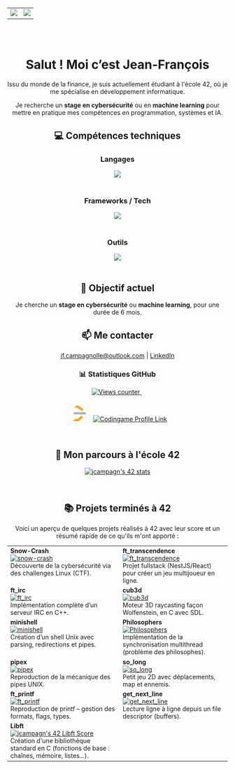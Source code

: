 <div align="center">

  <table>
    <tr>
      <td>
        <a href="https://github-readme-stats-vessfils-projects.vercel.app" alt="vessfils's GitHub stats">
          <img src="https://github-readme-stats-vessfils-projects.vercel.app/api?username=vessfils&count_private=true&show_icons=true&theme=gotham&custom_title=Mes%20statistiques%20GitHub" />
        </a>
      </td>
      <td>
        <a href="https://github-readme-stats-vessfils-projects.vercel.app" alt="vessfils's top languages">
          <img src="https://github-readme-stats-vessfils-projects.vercel.app/api/top-langs/?username=vessfils&layout=compact&langs_count=6&theme=gotham" />
        </a>
      </td>
    </tr>
  </table>

  <br><br>

  <h1>Salut ! Moi c’est Jean-François</h1>
  <p>Issu du monde de la finance, je suis actuellement étudiant à l'école 42, où je me spécialise en développement informatique.</p>
  <p>Je recherche un <strong>stage en cybersécurité</strong> ou en <strong>machine learning</strong> pour mettre en pratique mes compétences en programmation, systèmes et IA.</p>

  <h2>💻 Compétences techniques</h2>

  <div>
    <h3>Langages</h3>
    <img src="https://skillicons.dev/icons?i=python,c,cpp,ts,sql,bash" height="40" />
  </div>

  <br>

  <div>
    <h3>Frameworks / Tech</h3>
    <img src="https://skillicons.dev/icons?i=react,nestjs,docker,vite" height="40" />
  </div>

  <br>

  <div>
    <h3>Outils</h3>
    <img src="https://skillicons.dev/icons?i=git,github,vscode,linux" height="40" />
  </div>

  <br>
  
  <h2>🎯 Objectif actuel</h2>
  <p>Je cherche un <strong>stage en cybersécurité</strong> ou <strong>machine learning</strong>, pour une durée de 6 mois.</p>

  <h2>📫 Me contacter</h2>
  <p><a href="mailto:jf.campagnolle@outlook.com">jf.campagnolle@outlook.com</a> | <a href="https://www.linkedin.com/in/jean-fran%C3%A7ois-campagnolle-97b94471/">LinkedIn</a></p>

  <h3>📊 Statistiques GitHub</h3>
  <p>
    <a href="#">
      <img src="https://komarev.com/ghpvc/?username=vessfils&label=Profile%20views&color=0e75b6&style=flat" alt="Views counter"/>
    </a>
    &nbsp;
    </p>
    <p>
     <a href="https://www.leetcode.com/Vessfils">
      <img src="https://raw.githubusercontent.com/teamedwardforever/Readme-Generator/71f25dd8b98329b168142a6b782a107b75eab178/svg/Social/leet-code.svg" alt="Leetcode Profile Link" height="45" width="45"/></a> 
      &nbsp;
    <a href="https://www.codingame.com/profile/49370ae895aeaf690b539e0356a545a00230944">
      <img src="https://cdn.worldvectorlogo.com/logos/codingame-1.svg" alt="Codingame Profile Link" height="45" width="45" hspace="4"/>
    </a>
  </p>

  <br>

  <h2>🏫 Mon parcours à l'école 42</h2>
  <p>
    <a href="https://github.com/Nimon77/badge42">
      <img src="https://badge.nimon.fr/api/v2/cm8zpplgj7073001mz159bwes5/stats?cursusId=21&coalitionId=48" alt="jcampagn's 42 stats" />
    </a>
  </p>

  <br>

  <h2>📚 Projets terminés à 42</h2>
<p>Voici un aperçu de quelques projets réalisés à 42 avec leur score et un résumé rapide de ce qu'ils m'ont apporté :</p>

<table style="vertical-align: top;">
  <tr>
    <td style="vertical-align: top;">
      <strong>Snow-Crash</strong><br>
      <a href="https://github.com/Nimon77/badge42">
        <img src="https://badge.nimon.fr/api/v2/cm8zpplgj7073001mz159bwes5/project/3589279" alt="snow-crash" />
      </a><br>
      Découverte de la cybersécurité via des challenges Linux (CTF).
    </td>
   <td style="vertical-align: top;">
      <strong>ft_transcendence</strong><br>
      <a href="https://github.com/Nimon77/badge42">
        <img src="https://badge.nimon.fr/api/v2/cm8zpplgj7073001mz159bwes5/project/3389832" alt="ft_transcendence" />
      </a><br>
      Projet fullstack (NestJS/React) pour créer un jeu multijoueur en ligne.
    </td>
  </tr>
  <tr>
   <td style="vertical-align: top;">
      <strong>ft_irc</strong><br>
      <a href="https://github.com/Nimon77/badge42">
        <img src="https://badge.nimon.fr/api/v2/cm8zpplgj7073001mz159bwes5/project/3187523" alt="ft_irc" />
      </a><br>
      Implémentation complète d’un serveur IRC en C++.
    </td>
   <td style="vertical-align: top;">
      <strong>cub3d</strong><br>
      <a href="https://github.com/Nimon77/badge42">
        <img src="https://badge.nimon.fr/api/v2/cm8zpplgj7073001mz159bwes5/project/2826097" alt="cub3d" />
      </a><br>
      Moteur 3D raycasting façon Wolfenstein, en C avec SDL.
    </td>
  </tr>
  <tr>
    <td style="vertical-align: top;">
      <strong>minishell</strong><br>
      <a href="https://github.com/Nimon77/badge42">
        <img src="https://badge.nimon.fr/api/v2/cm8zpplgj7073001mz159bwes5/project/2545400" alt="minishell" />
      </a><br>
      Création d’un shell Unix avec parsing, redirections et pipes.
    </td>
   <td style="vertical-align: top;">
      <strong>Philosophers</strong><br>
      <a href="https://github.com/Nimon77/badge42">
        <img src="https://badge.nimon.fr/api/v2/cm8zpplgj7073001mz159bwes5/project/2531242" alt="Philosophers" />
      </a><br>
      Implémentation de la synchronisation multithread (problème des philosophes).
    </td>
  </tr>
  <tr>
    <td style="vertical-align: top;">
      <strong>pipex</strong><br>
      <a href="https://github.com/Nimon77/badge42">
        <img src="https://badge.nimon.fr/api/v2/cm8zpplgj7073001mz159bwes5/project/2507754" alt="pipex" />
      </a><br>
      Reproduction de la mécanique des pipes UNIX.
    </td>
   <td style="vertical-align: top;">
      <strong>so_long</strong><br>
      <a href="https://github.com/Nimon77/badge42">
        <img src="https://badge.nimon.fr/api/v2/cm8zpplgj7073001mz159bwes5/project/2465928" alt="so_long" />
      </a><br>
      Petit jeu 2D avec déplacements, map et ennemis.
    </td>
  </tr>
  <tr>
    <td style="vertical-align: top;">
      <strong>ft_printf</strong><br>
      <a href="https://github.com/Nimon77/badge42">
        <img src="https://badge.nimon.fr/api/v2/cm8zpplgj7073001mz159bwes5/project/2426653" alt="ft_printf" />
      </a><br>
      Reproduction de printf – gestion des formats, flags, types.
    </td>
   <td style="vertical-align: top;">
      <strong>get_next_line</strong><br>
      <a href="https://github.com/Nimon77/badge42">
        <img src="https://badge.nimon.fr/api/v2/cm8zpplgj7073001mz159bwes5/project/2426338" alt="get_next_line" />
      </a><br>
      Lecture ligne à ligne depuis un file descriptor (buffers).
    </td>
  </tr>
  <tr>
  <td style="vertical-align: top;">
    <strong>Libft</strong><br>
    <a href="https://github.com/Nimon77/badge42"><img src="https://badge.nimon.fr/api/v2/cm8zpplgj7073001mz159bwes5/project/2414763" alt="jcampagn's 42 Libft Score" /></a><br>
    Création d'une bibliothèque standard en C (fonctions de base : chaînes, mémoire, listes...).
  </td>
  <td></td>
</tr>
</table>

    
  </div>

</div>
